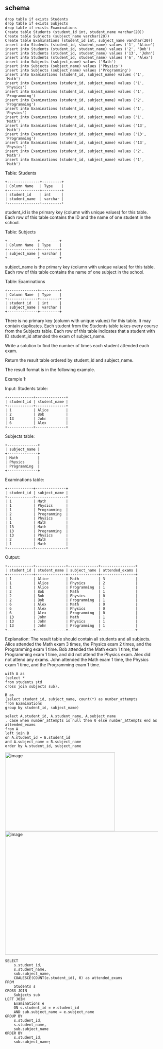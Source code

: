 ## schema

```
drop table if exists Students
drop table if exists Subjects
drop table if exists Examinations
Create table Students (student_id int, student_name varchar(20))
Create table Subjects (subject_name varchar(20))
Create table Examinations (student_id int, subject_name varchar(20))
insert into Students (student_id, student_name) values ('1', 'Alice')
insert into Students (student_id, student_name) values ('2', 'Bob')
insert into Students (student_id, student_name) values ('13', 'John')
insert into Students (student_id, student_name) values ('6', 'Alex')
insert into Subjects (subject_name) values ('Math')
insert into Subjects (subject_name) values ('Physics')
insert into Subjects (subject_name) values ('Programming')
insert into Examinations (student_id, subject_name) values ('1', 'Math')
insert into Examinations (student_id, subject_name) values ('1', 'Physics')
insert into Examinations (student_id, subject_name) values ('1', 'Programming')
insert into Examinations (student_id, subject_name) values ('2', 'Programming')
insert into Examinations (student_id, subject_name) values ('1', 'Physics')
insert into Examinations (student_id, subject_name) values ('1', 'Math')
insert into Examinations (student_id, subject_name) values ('13', 'Math')
insert into Examinations (student_id, subject_name) values ('13', 'Programming')
insert into Examinations (student_id, subject_name) values ('13', 'Physics')
insert into Examinations (student_id, subject_name) values ('2', 'Math')
insert into Examinations (student_id, subject_name) values ('1', 'Math')
```

Table: Students


```
+---------------+---------+
| Column Name   | Type    |
+---------------+---------+
| student_id    | int     |
| student_name  | varchar |
+---------------+---------+
```
student_id is the primary key (column with unique values) for this table.
Each row of this table contains the ID and the name of one student in the school.

 

Table: Subjects

```
+--------------+---------+
| Column Name  | Type    |
+--------------+---------+
| subject_name | varchar |
+--------------+---------+
```

subject_name is the primary key (column with unique values) for this table.
Each row of this table contains the name of one subject in the school.

 

Table: Examinations

```
+--------------+---------+
| Column Name  | Type    |
+--------------+---------+
| student_id   | int     |
| subject_name | varchar |
+--------------+---------+
```

There is no primary key (column with unique values) for this table. It may contain duplicates.
Each student from the Students table takes every course from the Subjects table.
Each row of this table indicates that a student with ID student_id attended the exam of subject_name.

 

Write a solution to find the number of times each student attended each exam.

Return the result table ordered by student_id and subject_name.

The result format is in the following example.

 

Example 1:

Input: 
Students table:

```
+------------+--------------+
| student_id | student_name |
+------------+--------------+
| 1          | Alice        |
| 2          | Bob          |
| 13         | John         |
| 6          | Alex         |
+------------+--------------+
```

Subjects table:

```
+--------------+
| subject_name |
+--------------+
| Math         |
| Physics      |
| Programming  |
+--------------+
```

Examinations table:

```
+------------+--------------+
| student_id | subject_name |
+------------+--------------+
| 1          | Math         |
| 1          | Physics      |
| 1          | Programming  |
| 2          | Programming  |
| 1          | Physics      |
| 1          | Math         |
| 13         | Math         |
| 13         | Programming  |
| 13         | Physics      |
| 2          | Math         |
| 1          | Math         |
+------------+--------------+
```

Output: 

```
+------------+--------------+--------------+----------------+
| student_id | student_name | subject_name | attended_exams |
+------------+--------------+--------------+----------------+
| 1          | Alice        | Math         | 3              |
| 1          | Alice        | Physics      | 2              |
| 1          | Alice        | Programming  | 1              |
| 2          | Bob          | Math         | 1              |
| 2          | Bob          | Physics      | 0              |
| 2          | Bob          | Programming  | 1              |
| 6          | Alex         | Math         | 0              |
| 6          | Alex         | Physics      | 0              |
| 6          | Alex         | Programming  | 0              |
| 13         | John         | Math         | 1              |
| 13         | John         | Physics      | 1              |
| 13         | John         | Programming  | 1              |
+------------+--------------+--------------+----------------+
```

Explanation: 
The result table should contain all students and all subjects.
Alice attended the Math exam 3 times, the Physics exam 2 times, and the Programming exam 1 time.
Bob attended the Math exam 1 time, the Programming exam 1 time, and did not attend the Physics exam.
Alex did not attend any exams.
John attended the Math exam 1 time, the Physics exam 1 time, and the Programming exam 1 time.









```
with A as 
(select *
from students std
cross join subjects sub),

B as 
(select student_id, subject_name, count(*) as number_attempts
from Examinations
group by student_id, subject_name)

select A.student_id, A.student_name, A.subject_name
, case when number_attempts is null then 0 else number_attempts end as attended_exams
from A
left join B
on A.student_id = B.student_id
and A.subject_name = B.subject_name
order by A.student_id, subject_name
```
<img width="362" height="259" alt="image" src="https://github.com/user-attachments/assets/9598f958-25de-4fa5-a4ad-5ca6af1a4e4b" />


<img width="623" height="406" alt="image" src="https://github.com/user-attachments/assets/004ae358-bb58-448a-b3df-47828a7591cb" />



```
SELECT 
    s.student_id,
    s.student_name,
    sub.subject_name,
    COALESCE(COUNT(e.student_id), 0) as attended_exams
FROM 
    Students s
CROSS JOIN 
    Subjects sub
LEFT JOIN 
    Examinations e 
    ON s.student_id = e.student_id 
    AND sub.subject_name = e.subject_name
GROUP BY 
    s.student_id,
    s.student_name,
    sub.subject_name
ORDER BY 
    s.student_id,
    sub.subject_name;
```













